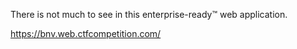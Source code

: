 There is not much to see in this enterprise-ready™ web application.

https://bnv.web.ctfcompetition.com/
